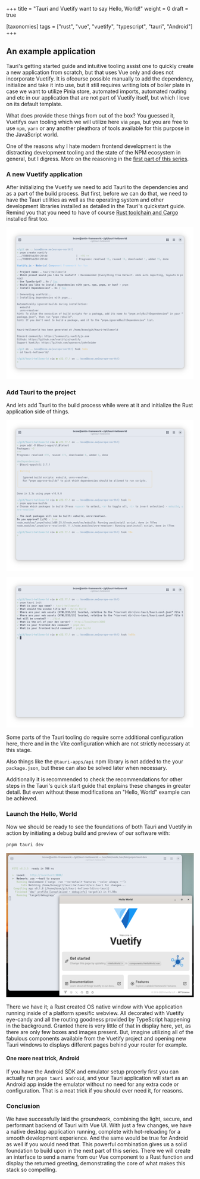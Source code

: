 +++
title = "Tauri and Vuetify want to say Hello, World!"
weight = 0
draft = true

[taxonomies]
tags = ["rust", "vue", "vuetify", "typescript", "tauri", "Android"]
+++

## An example application

Tauri's getting started guide and intuitive tooling assist one to quickly create a new application from scratch, but that uses Vue only and does not incorporate Vuetify. It is ofcourse possible manually to add the dependency, initialize and take it into use, but it still requires writing lots of boiler plate in case we want to utilize Pinia store, automated imports, automated routing and etc in our application that are not part of Vuetify itself, but which I love on its default template.

What does provide these things from out of the box? You guessed it, Vuetifys own tooling which we will utilize here via `pnpm`, but you are free to use `npm`, `yarn` or any another pleathora of tools available for this purpose in the JavaScript world.

One of the reasons why I hate modern frontend development is the distracting development tooling and the state of the NPM ecosystem in general, but I digress. More on the reasoning in the [first part of this series](@/posts/2025-08-10_tauri_and_vuetify.md).

### A new Vuetify application

After initializing the Vuetify we need to add Tauri to the dependencies and as a part of the build process. But first, before we can do that, we need to have the Tauri utilities as well as the operating system and other development libraries installed as detailed in the Tauri's quickstart guide. Remind you that you need to have of course [Rust toolchain and Cargo](https://rustup.rs/) installed first too.

![Init Vuetify](new_vuetify_from_template.png "Initialize Vuetify from template")

### Add Tauri to the project

And lets add Tauri to the build process while were at it and initialize the Rust application side of things.

![Add Tauri](add_tauri_dependency.png "Add Tauri dependencies to your Vuetify application")

![Initialize Tauri](initialize_tauri.png "Initialize Tauri Rust application as part of your Vuetify project")

Some parts of the Tauri tooling do require some additional configuration here, there and in the Vite configuration which are not strictly necessary at this stage.

Also things like the `@tauri-apps/api` npm library is not added to the your `package.json`, but these can also be solved later when necessary.

Additionally it is recommended to check the recommendations for other steps in the Tauri's quick start guide that explains these changes in greater detail. But even without these modifications an "Hello, World" example can be achieved.

### Launch the Hello, World

Now we should be ready to see the foundations of both Tauri and Vuetify in action by initiating a debug build and preview of our software with:

```sh
pnpm tauri dev
```

![Run app](build_and_start_helloworld.png "Run the Hello World application for the first time")

There we have it; a Rust created OS native window with Vue application running inside of a platform spesific webview. All decorated with Vuetify eye-candy and all the routing goodness provided by TypeScript happening in the background. Granted there is very little of that in display here, yet, as there are only few boxes and images present. But, imagine utilizing all of the fabulous components available from the Vuetify project and opening new Tauri windows to displays different pages behind your router for example.

#### One more neat trick, Android

If you have the Android SDK and emulator setup properly first you can actually run `pnpm tauri android`, and your Tauri application will start as an Android app inside the emulator without no need for any extra code or configuration. That is a neat trick if you should ever need it, for reasons.

### Conclusion

We have successfully laid the groundwork, combining the light, secure, and performant backend of Tauri with Vue UI. With just a few changes, we have a native desktop application running, complete with hot-reloading for a smooth development experience. And the same would be true for Android as well if you would need that. This powerful combination gives us a solid foundation to build upon in the next part of this series. There we will create an interface to send a name from our Vue component to a Rust function and display the returned greeting, demonstrating the core of what makes this stack so compelling.
